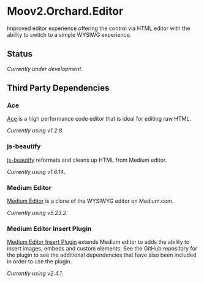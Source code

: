 # Moov2.Orchard.Editor

Improved editor experience offering the control via HTML editor with the ability to switch to a simple WYSIWG experience.

## Status

*Currently under development.*

## Third Party Dependencies

### Ace

[Ace](https://ace.c9.io/) is a high performance code editor that is ideal for editing raw HTML. 

*Currently using v1.2.8*.

### js-beautify

[js-beautify](https://www.npmjs.com/package/js-beautify) reformats and cleans up HTML from Medium editor.

*Currently using v1.6.14*.

### Medium Editor

[Medium Editor](https://yabwe.github.io/medium-editor/) is a clone of the WYSIWYG editor on Medium.com.

*Currently using v5.23.2*.

### Medium Editor Insert Plugin

[Medium Editor Insert Plugin](https://github.com/orthes/medium-editor-insert-plugin) extends Medium editor to adds the ability to insert images, embeds and custom elements. See the GitHub repository for the plugin to see the additional dependencies that have also been included in order to use the plugin.

*Currently using v2.4.1*.